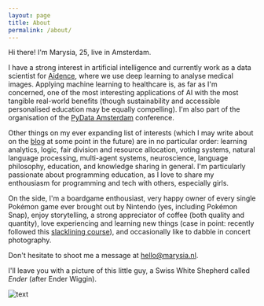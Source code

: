 ```yaml
---
layout: page
title: About
permalink: /about/
---
```


Hi there! I'm Marysia, 25, live in Amsterdam. 

I have a strong interest in artificial intelligence and currently work as a data scientist for [Aidence](http://www.aidence.com), where we use deep learning to analyse medical images. Applying machine learning to healthcare is, as far as I'm concerned, one of the most interesting applications of AI with the most tangible real-world benefits (though  sustainability and accessible personalised education may be equally compelling). I'm also part of the organisation of the [PyData Amsterdam](http://pydata.org/amsterdam2019/) conference.

Other things on my ever expanding list of interests (which I may write about on the [blog](/blog/) at some point in the future) are in no particular order: learning analytics, logic, fair division and resource allocation, voting systems, natural language processing, multi-agent systems, neuroscience, language philosophy, education, and knowledge sharing in general. I'm particularly passionate about programming education, as I love to share my enthousiasm for programming and tech with others, especially girls.

On the side, I'm a boardgame enthousiast, very happy owner of every single Pokémon game ever brought out by Nintendo (yes, including Pokémon Snap), enjoy storytelling, a strong appreciator of coffee (both quality and quantity), love experiencing and learning new things (case in point: recently followed this [slacklining course](https://www.youtube.com/watch?v=NDlFf4WDBTk)), and occasionally like to dabble in concert photography. 

Don't hesitate to shoot me a message at [hello@marysia.nl](mailto:hello@marysia.nl).

I'll leave you with a picture of this little guy, a Swiss White Shepherd called _Ender_ (after Ender Wiggin). 

![text](../assets/ender.jpg)